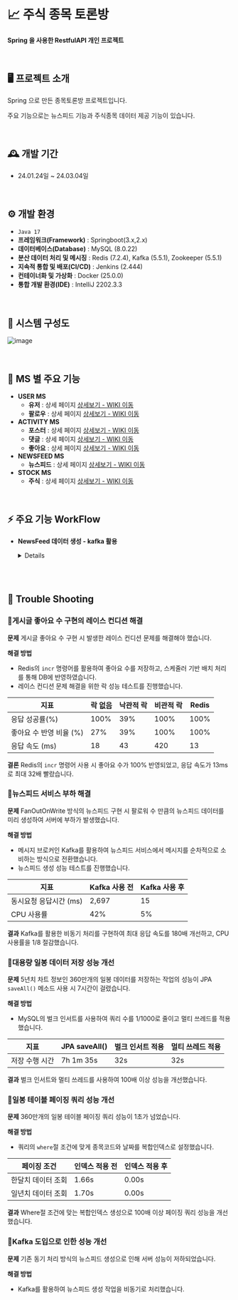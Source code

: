 # 📈 주식 종목 토론방 
**Spring 을 사용한 RestfulAPI 개인 프로젝트**

<br/>

## 🖥️ 프로젝트 소개
Spring 으로 만든 종목토론방 프로젝트입니다.

주요 기능으로는 뉴스피드 기능과 주식종목 데이터 제공 기능이 있습니다.

<br>


## 🕰️ 개발 기간
* 24.01.24일 ~ 24.03.04일
<br/>

## ⚙️ 개발 환경
- `Java 17`
- **프레임워크(Framework)** : Springboot(3.x,2.x)
- **데이터베이스(Database)** : MySQL (8.0.22)
- **분산 데이터 처리 및 메시징** : Redis (7.2.4), Kafka (5.5.1), Zookeeper (5.5.1)
- **지속적 통합 및 배포(CI/CD)** : Jenkins (2.444)
- **컨테이너화 및 가상화** : Docker (25.0.0)
- **통합 개발 환경(IDE)** : IntelliJ 2202.3.3
<br/>

## 📍 시스템 구성도
![image](https://github.com/user-attachments/assets/54928cc2-80f8-4869-8b8a-62b5c1c530b5)


<br/>

## 📍 MS 별 주요 기능
- **USER MS**
  - **유저** : 상세 페이지 <a href="https://github.com/KoKimSS/stockDiscussionMSA/wiki/User" >상세보기 - WIKI 이동</a>
  - **팔로우** : 상세 페이지 <a href="https://github.com/KoKimSS/stockDiscussionMSA/wiki/Follow" >상세보기 - WIKI 이동</a>
- **ACTIVITY MS**
  - **포스터** : 상세 페이지 <a href="https://github.com/KoKimSS/stockDiscussionMSA/wiki/POSTER" >상세보기 - WIKI 이동</a>
  - **댓글** : 상세 페이지 <a href="https://github.com/KoKimSS/stockDiscussionMSA/wiki/REPLY" >상세보기 - WIKI 이동</a>
  - **좋아요** : 상세 페이지 <a href="https://github.com/KoKimSS/stockDiscussionMSA/wiki/LIKE" >상세보기 - WIKI 이동</a>
- **NEWSFEED MS**
  - **뉴스피드** : 상세 페이지 <a href="https://github.com/KoKimSS/stockDiscussionMSA/wiki/NEWSFEED" >상세보기 - WIKI 이동</a>
- **STOCK MS**
  - **주식** : 상세 페이지 <a href="https://github.com/KoKimSS/stockDiscussionMSA/wiki/Stock" >상세보기 - WIKI 이동</a>
<br/>

## ⚡ 주요 기능 WorkFlow
- **NewsFeed 데이터 생성 - kafka 활용**
  <details>
  
  ![MSA시스템구성도-페이지-2 drawio](https://github.com/KoKimSS/stockDiscussionMSA/assets/97881804/af55691f-8e54-4213-97a9-fe74945d16bb)

  </details>


<br/>

<br/>

## 💢 Trouble Shooting

### 📌게시글 좋아요 수 구현의 레이스 컨디션 해결

**문제**
게시글 좋아요 수 구현 시 발생한 레이스 컨디션 문제를 해결해야 했습니다.

**해결 방법**
- Redis의 `incr` 명령어를 활용하여 좋아요 수를 저장하고, 스케줄러 기반 배치 처리를 통해 DB에 반영하였습니다.
- 레이스 컨디션 문제 해결을 위한 락 성능 테스트를 진행했습니다.

| 지표 | 락 없음 | 낙관적 락 | 비관적 락 | Redis |
| --- | --- | --- | --- | --- |
| 응답 성공률(%) | 100% | 39% | 100% | 100% |
| 좋아요 수 반영 비율 (%) | 27% | 39% | 100% | 100% |
| 응답 속도 (ms) | 18 | 43 | 420 | 13 |

**결론**
Redis의 `incr` 명령어 사용 시 좋아요 수가 100% 반영되었고, 응답 속도가 13ms로 최대 32배 빨랐습니다.

### 📌뉴스피드 서비스 부하 해결

**문제**
FanOutOnWrite 방식의 뉴스피드 구현 시 팔로워 수 만큼의 뉴스피드 데이터를 미리 생성하여 서버에 부하가 발생했습니다.

**해결 방법**
- 메시지 브로커인 Kafka를 활용하여 뉴스피드 서비스에서 메시지를 순차적으로 소비하는 방식으로 전환했습니다.
- 뉴스피드 생성 성능 테스트를 진행했습니다.

| 지표 | Kafka 사용 전 | Kafka 사용 후 |
| --- | --- | --- |
| 동시요청 응답시간 (ms) | 2,697 | 15 |
| CPU 사용률 | 42% | 5% |

**결과**
Kafka를 활용한 비동기 처리를 구현하여 최대 응답 속도를 180배 개선하고, CPU 사용률을 1/8 절감했습니다.

### 📌대용량 일봉 데이터 저장 성능 개선

**문제** 
5년치 차트 정보인 360만개의 일봉 데이터를 저장하는 작업의 성능이 JPA `saveAll()` 메소드 사용 시 7시간이 걸렸습니다.

**해결 방법**
- MySQL의 벌크 인서트를 사용하여 쿼리 수를 1/1000로 줄이고 멀티 쓰레드를 적용했습니다.

| 지표 | JPA saveAll() | 벌크 인서트 적용 | 멀티 쓰레드 적용 |
| --- | --- | --- | --- |
| 저장 수행 시간 | 7h 1m 35s | 32s | 32s |

**결과**
벌크 인서트와 멀티 쓰레드를 사용하여 100배 이상 성능을 개선했습니다.

### 📌일봉 테이블 페이징 쿼리 성능 개선

**문제**
360만개의 일봉 테이블 페이징 쿼리 성능이 1초가 넘었습니다.

**해결 방법**
- 쿼리의 `where`절 조건에 맞게 종목코드와 날짜를 복합인덱스로 설정했습니다.

| 페이징 조건 | 인덱스 적용 전 | 인덱스 적용 후 |
| --- | --- | --- |
| 한달치 데이터 조회 | 1.66s | 0.00s |
| 일년치 데이터 조회 | 1.70s | 0.00s |

**결과**
Where절 조건에 맞는 복합인덱스 생성으로 100배 이상 페이징 쿼리 성능을 개선했습니다.

### 📌Kafka 도입으로 인한 성능 개선

**문제**
기존 동기 처리 방식의 뉴스피드 생성으로 인해 서버 성능이 저하되었습니다.

**해결 방법**
- Kafka를 활용하여 뉴스피드 생성 작업을 비동기로 처리했습니다.

<br/>  


